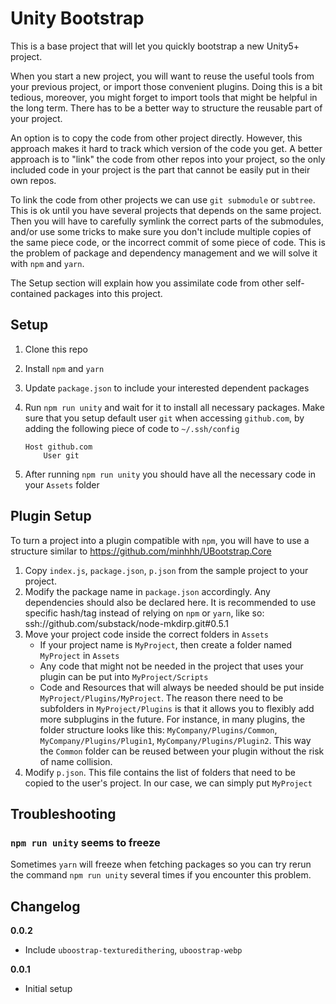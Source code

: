 # Unity Bootstrap

This is a base project that will let you quickly bootstrap a new Unity5+ project.

When you start a new project, you will want to reuse the useful tools from your previous project, or import those convenient plugins. Doing this is a bit tedious, moreover, you might forget to import tools that might be helpful in the long term. There has to be a better way to structure the reusable part of your project.

An option is to copy the code from other project directly. However, this approach makes it hard to track which version of the code you get. A better approach is to "link" the code from other repos into your project, so the only included code in your project is the part that cannot be easily put in their own repos.

To link the code from other projects we can use `git submodule` or `subtree`. This is ok until you have several projects that depends on the same project. Then you will have to carefully symlink the correct parts of the submodules, and/or use some tricks to make sure you don't include multiple copies of the same piece code, or the incorrect commit of some piece of code. This is the problem of package and dependency management and we will solve it with `npm` and `yarn`.

The Setup section will explain how you assimilate code from other self-contained packages into this project.

## Setup

1. Clone this repo
1. Install `npm` and `yarn`
1. Update `package.json` to include your interested dependent packages
1. Run `npm run unity` and wait for it to install all necessary packages. Make sure that you setup default user `git` when accessing `github.com`, by adding the following piece of code to `~/.ssh/config`

    ```
    Host github.com
        User git
    ```
1. After running `npm run unity` you should have all the necessary code in your `Assets` folder

## Plugin Setup
To turn a project into a plugin compatible with `npm`, you will have to use a structure similar to https://github.com/minhhh/UBootstrap.Core

1. Copy `index.js`, `package.json`, `p.json` from the sample project to your project.
2. Modify the package name in `package.json` accordingly. Any dependencies should also be declared here. It is recommended to use specific hash/tag instead of relying on `npm` or `yarn`, like so: ssh://github.com/substack/node-mkdirp.git#0.5.1
3. Move your project code inside the correct folders in `Assets`
    * If your project name is `MyProject`, then create a folder named `MyProject` in `Assets`
    * Any code that might not be needed in the project that uses your plugin can be put into `MyProject/Scripts`
    * Code and Resources that will always be needed should be put inside `MyProject/Plugins/MyProject`. The reason there need to be subfolders in `MyProject/Plugins` is that it allows you to flexibly add more subplugins in the future. For instance, in many plugins, the folder structure looks like this: `MyCompany/Plugins/Common`, `MyCompany/Plugins/Plugin1`, `MyCompany/Plugins/Plugin2`. This way the `Common` folder can be reused between your plugin without the risk of name collision.
4. Modify `p.json`. This file contains the list of folders that need to be copied to the user's project. In our case, we can simply put `MyProject`

## Troubleshooting
### `npm run unity` seems to freeze
Sometimes `yarn` will freeze when fetching packages so you can try rerun the command `npm run unity` several times if you encounter this problem.


## Changelog

**0.0.2**

* Include `uboostrap-texturedithering`, `uboostrap-webp`

**0.0.1**

* Initial setup

<br/>
